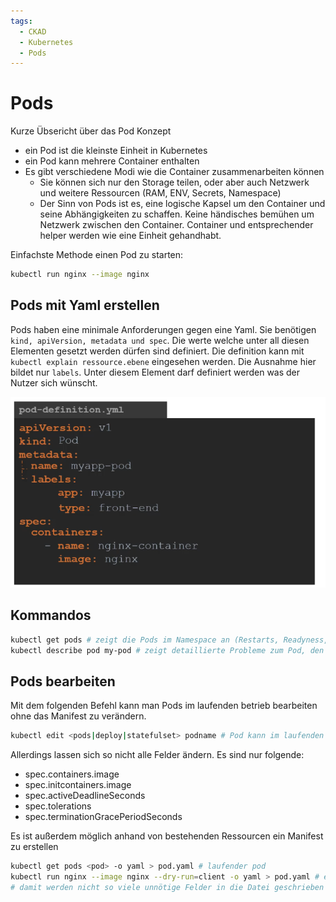 ```yaml
---
tags:
  - CKAD
  - Kubernetes
  - Pods
---
```


# Pods

Kurze Übsericht über das Pod Konzept

- ein Pod ist die kleinste Einheit in Kubernetes
- ein Pod kann mehrere Container enthalten
- Es gibt verschiedene Modi wie die Container zusammenarbeiten können
  - Sie können sich nur den Storage teilen, oder aber auch Netzwerk und weitere
    Ressourcen (RAM, ENV, Secrets, Namespace)
  - Der Sinn von Pods ist es, eine logische Kapsel um den Container und seine
    Abhängigkeiten zu schaffen. Keine händisches bemühen um Netzwerk zwischen
    den Container. Container und entsprechender helper werden wie eine Einheit
    gehandhabt.

Einfachste Methode einen Pod zu starten:

```bash
kubectl run nginx --image nginx
```

## Pods mit Yaml erstellen

Pods haben eine minimale Anforderungen gegen eine Yaml. Sie benötigen
`kind, apiVersion, metadata und spec`. Die werte welche unter all diesen
Elementen gesetzt werden dürfen sind definiert. Die definition kann mit
`kubectl explain ressource.ebene` eingesehen werden. Die Ausnahme hier bildet
nur `labels`. Unter diesem Element darf definiert werden was der Nutzer sich
wünscht.

![Minimum Yaml](/ckad/images/pods_minimum_yaml.png)

## Kommandos

```bash
kubectl get pods # zeigt die Pods im Namespace an (Restarts, Readyness, etc)
kubectl describe pod my-pod # zeigt detaillierte Probleme zum Pod, den Status usw.
```

## Pods bearbeiten

Mit dem folgenden Befehl kann man Pods im laufenden betrieb bearbeiten ohne das
Manifest zu verändern.

```bash
kubectl edit <pods|deploy|statefulset> podname # Pod kann im laufenden Betrieb bearbeitet werden
```

Allerdings lassen sich so nicht alle Felder ändern. Es sind nur folgende:

- spec.containers.image
- spec.initcontainers.image
- spec.activeDeadlineSeconds
- spec.tolerations
- spec.terminationGracePeriodSeconds

Es ist außerdem möglich anhand von bestehenden Ressourcen ein Manifest zu
erstellen

```bash
kubectl get pods <pod> -o yaml > pod.yaml # laufender pod
kubectl run nginx --image nginx --dry-run=client -o yaml > pod.yaml # erstellt einen Pod, aber als Dry run
# damit werden nicht so viele unnötige Felder in die Datei geschrieben
```

